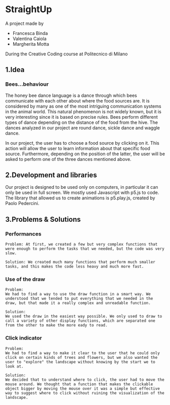# StraightUp
A project made by

- Francesca Binda
- Valentina Caiola
- Margherita Motta

During the Creative Coding course at Politecnico di Milano

## 1.Idea

### Bees...behaviour
The honey bee dance language is a dance through which bees communicate with each other about where the food sources are. It is considered by many as one of the most intriguing communication systems in the animal world. This natural phenomenon is not widely known, but it is very interesting since it is based on precise rules. Bees perform different types of dance depending on the distance of the food from the hive. The dances analyzed in our project are round dance, sickle dance and waggle dance.

In our project, the user has to choose a food source by clicking on it. This action will allow the user to learn information about that specific food source. Furthermore, depending on the position of the latter, the user will be asked to perform one of the three dances mentioned above. 


## 2.Development and libraries

Our project is designed to be used only on computers, in particular it can only be used in full screen. We mostly used Javascript with p5.js to code. The library that allowed us to create animations is p5.play.js, created by Paolo Pedercini.


## 3.Problems & Solutions

### Performances
```
Problem: At first, we created a few but very complex functions that were enough to perform the tasks that we needed, but the code was very slow.
```
```
Solution: We created much many functions that perform much smaller tasks, and this makes the code less heavy and much more fast.
```
### Use of the draw
```
Problem: 
We had to find a way to use the draw function in a smart way. We understood that we tended to put everything that we needed in the draw, but that made it a really complex and unreadable function.
```
```
Solution: 
We used the draw in the easiest way possible. We only used to draw to call a variety of other display functions, which are separated one from the other to make the more eady to read.
```

### Click indicator
```
Problem: 
We had to find a way to make it clear to the user that he could only click on certain kinds of trees and flowers, but we also wanted the user to "explore" the landscape without knowing by the start we to look at.
```
```
Solution: 
We decided that to understand where to click, the user had to move the mouse around. We thought that a function that makes the clickable object bigger by moving the mouse over it was a simple but effective way to suggest where to click without ruining the visualization of the landscape. 
```



